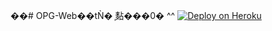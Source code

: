��#   O P G - W e b ��tǸ�  ̹䴴���0�  ^ ^  
 [![Deploy on Heroku](https://www.herokucdn.com/deploy/button.png)](https://heroku.com/deploy)
